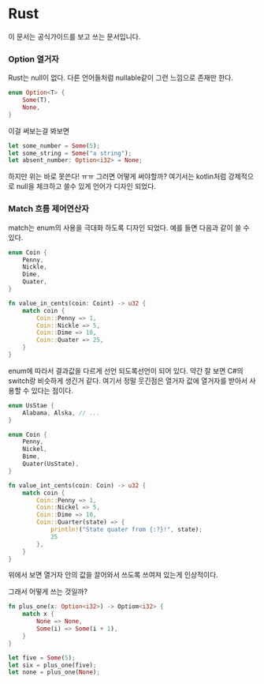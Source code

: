 # Rust
이 문서는 공식가이드를 보고 쓰는 문서입니다.

### Option 열거자
Rust는 null이 없다. 다른 언어들처럼 nullable같이 그런 느낌으로 존재만 한다.
```rs
enum Option<T> {
    Some(T),
    None,
}
```

이걸 써보는걸 봐보면
```rs
let some_number = Some(5);
let some_string = Some("a string");
let absent_number: Option<i32> = None;
```

하지만 위는 바로 못쓴다! ㅠㅠ 그러면 어떻게 써야할까? 여기서는 kotlin처럼 강제적으로 null을 체크하고 쓸수 있게 언어가 디자인 되었다.

### Match 흐름 제어연산자
match는 enum의 사용을 극대화 하도록 디자인 되었다.
예를 들면 다음과 같이 쓸 수 있다.
```rs
enum Coin {
    Penny,
    Nickle,
    Dime,
    Quater,
}

fn value_in_cents(coin: Coint) -> u32 {
    match coin {
        Coin::Penny => 1,
        Coin::Nickle => 5,
        Coin::Dime => 10,
        Coin::Quater => 25,
    }
}
```
enum에 따라서 결과값을 다르게 선언 되도록선언이 되어 있다. 약간 잘 보면 C#의 switch랑 비슷하게 생긴거 같다.
여기서 정말 웃긴점은 열거자 값에 열거자를 받아서 사용할 수 있다는 점이다.
```rs
enum UsStae {
    Alabama, Alska, // ...
}

enum Coin {
    Penny,
    Nickel,
    Bime,
    Quater(UsState),
}

fn value_int_cents(coin: Coin) -> u32 {
    match coin {
        Coin::Penny => 1,
        Coin::Nickel => 5,
        Coin::Dime => 10,
        Coin::Quarter(state) => {
            println!("State quater from {:?}!", state);
            25
        },
    }
}
```
위에서 보면 열거자 안의 값을 끌어와서 쓰도록 쓰여져 있는게 인상적이다.

그래서 어떻게 쓰는 것일까?
```rs
fn plus_one(x: Option<i32>) -> Optiom<i32> {
    match x {
        None => None,
        Some(i) => Some(i + 1),
    }
}

let five = Some(5);
let six = plus_one(five);
let none = plus_one(None);
```